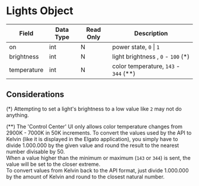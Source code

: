 # Lights Object

| Field       | Data Type | Read Only | Description                           |
| ----------- | --------- | --------- | ------------------------------------- |
| on          | int       | N         | power state, `0` \| `1`               |
| brightness  | int       | N         | light brightness , `0` - `100` (*)    |
| temperature | int       | N         | color temperature, `143` - `344` (**) |

## Considerations
(*) Attempting to set a light's brightness to a low value like `2` may not do anything.

(**) The 'Control Center' UI only allows color temperature changes from 2900K - 7000K in 50K increments. To convert the values used by the API to Kelvin (like it is displayed in the Elgato application), you simply have to divide 1.000.000 by the given value and round the result to the nearest number divisable by 50.  
When a value higher than the minimum or maximum (`143` or `344`) is sent, the value will be set to the closer extreme.  
To convert values from Kelvin back to the API format, just divide 1.000.000 by the amount of Kelvin and round to the closest natural number.
